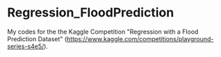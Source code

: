 # Regression_FloodPrediction
My codes for the the Kaggle Competition "Regression with a Flood Prediction Dataset" (https://www.kaggle.com/competitions/playground-series-s4e5/).
